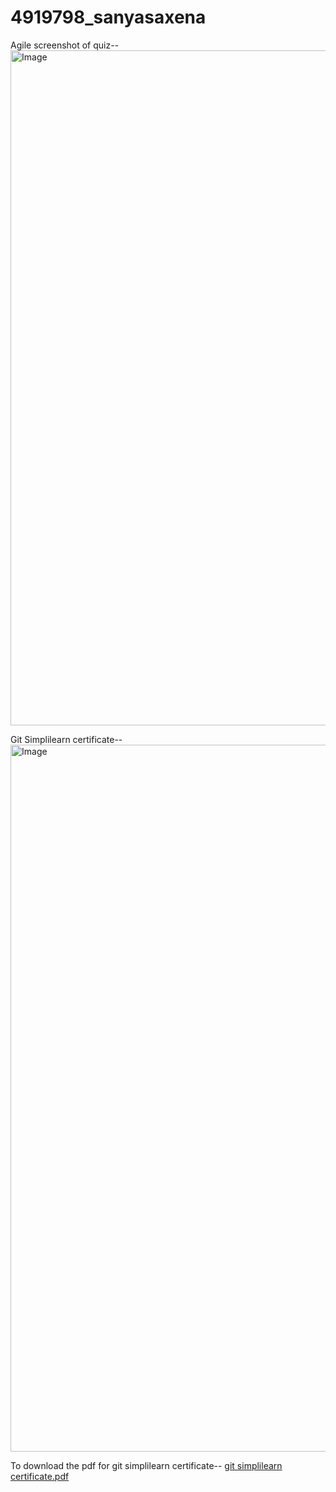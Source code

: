 # 4919798_sanyasaxena

Agile screenshot of quiz--
<img width="1920" height="1080" alt="Image" src="https://github.com/user-attachments/assets/8a8ddea3-799e-40c7-aec4-bb31118062fa" />

Git Simplilearn certificate--
<img width="1600" height="1131" alt="Image" src="https://github.com/user-attachments/assets/41446f0d-b97b-4a11-b415-e72bd0400838" />


To download the pdf for git simplilearn certificate-- [git simplilearn certificate.pdf](https://github.com/user-attachments/files/21452640/git.simplilearn.certificate.pdf)
